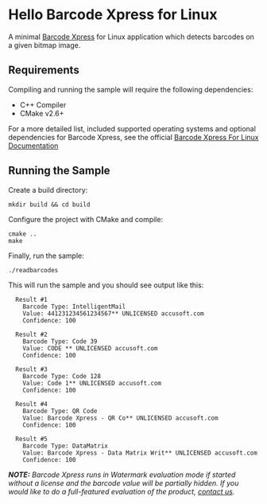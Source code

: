 # Hello Barcode Xpress for Linux

A minimal [Barcode Xpress](https://www.accusoft.com/products/barcode-xpress-collection/barcode-xpress/)
for Linux application which detects barcodes on a given bitmap image.

## Requirements

Compiling and running the sample will require the following dependencies:

* C++ Compiler
* CMake v2.6+

For a more detailed list, included supported operating systems and optional
dependencies for Barcode Xpress, see the official [Barcode Xpress For Linux Documentation](https://help.accusoft.com/BarcodeXpress/latest/BxLinuxCC/webframe.html#System_Requirements.html)

## Running the Sample

Create a build directory:

```shell
mkdir build && cd build
```

Configure the project with CMake and compile:

```shell
cmake ..
make
```

Finally, run the sample:

```shell
./readbarcodes
```

This will run the sample and you should see output like this:

```text
  Result #1
    Barcode Type: IntelligentMail
    Value: 441231234561234567** UNLICENSED accusoft.com
    Confidence: 100

  Result #2
    Barcode Type: Code 39
    Value: CODE ** UNLICENSED accusoft.com
    Confidence: 100

  Result #3
    Barcode Type: Code 128
    Value: Code 1** UNLICENSED accusoft.com
    Confidence: 100

  Result #4
    Barcode Type: QR Code
    Value: Barcode Xpress - QR Co** UNLICENSED accusoft.com
    Confidence: 100

  Result #5
    Barcode Type: DataMatrix
    Value: Barcode Xpress - Data Matrix Writ** UNLICENSED accusoft.com
    Confidence: 100
```

_**NOTE:** Barcode Xpress runs in Watermark evaluation mode if started without
a license and the barcode value will be partially hidden. If you would like to
do a full-featured evaluation of the product, [contact us](mailto:info@accusoft.com)._
